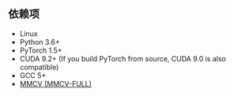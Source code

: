 ## 依赖项

- Linux
- Python 3.6+
- PyTorch 1.5+
- CUDA 9.2+ (If you build PyTorch from source, CUDA 9.0 is also compatible)
- GCC 5+
- [MMCV (MMCV-FULL)](https://mmcv.readthedocs.io/en/latest/#installation)
